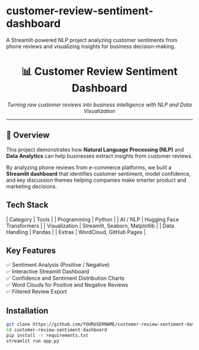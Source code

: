 # customer-review-sentiment-dashboard
A Streamlit-powered NLP project analyzing customer sentiments from phone reviews and visualizing insights for business decision-making.
<!-- PROJECT HEADER -->
<h1 align="center">📊 Customer Review Sentiment Dashboard</h1>

<p align="center">
  <em>Turning raw customer reviews into business intelligence with NLP and Data Visualization</em>
</p>

---

## 🚀 Overview
This project demonstrates how **Natural Language Processing (NLP)** and **Data Analytics** can help businesses extract insights from customer reviews.

By analyzing phone reviews from e-commerce platforms, we built a **Streamlit dashboard** that identifies customer sentiment, model confidence, and key discussion themes helping companies make smarter product and marketing decisions.



##  Tech Stack
| Category | Tools |
| Programming | Python |
| AI / NLP | Hugging Face Transformers |
| Visualization | Streamlit, Seaborn, Matplotlib |
| Data Handling | Pandas |
| Extras | WordCloud, GitHub Pages |


##  Key Features
✅ Sentiment Analysis (Positive / Negative)  
✅ Interactive Streamlit Dashboard  
✅ Confidence and Sentiment Distribution Charts  
✅ Word Clouds for Positive and Negative Reviews  
✅ Filtered Review Export  


##  Installation
```bash
git clone https://github.com/YOURUSERNAME/customer-review-sentiment-dashboard.git
cd customer-review-sentiment-dashboard
pip install -r requirements.txt
streamlit run app.py

